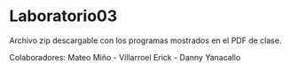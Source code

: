 # Laboratorio03

Archivo zip descargable con los programas mostrados en el PDF de clase. 

Colaboradores: 
Mateo Miño - Villarroel Erick - Danny Yanacallo
